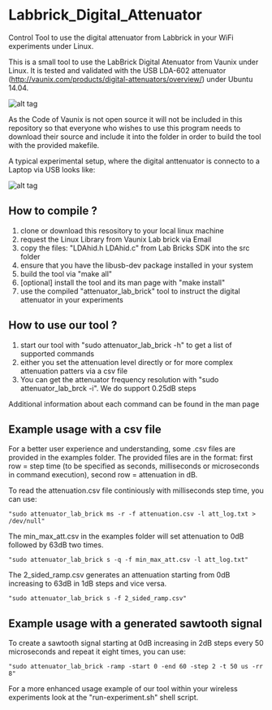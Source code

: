 # Labbrick_Digital_Attenuator
Control Tool to use the digital attenuator from Labbrick in your WiFi experiments under Linux.

This is a small tool to use the LabBrick Digital Atenuator from Vaunix under Linux. It is tested and validated with the USB LDA-602 attenuator (http://vaunix.com/products/digital-attenuators/overview/) under Ubuntu 14.04.

![alt tag](https://cloud.githubusercontent.com/assets/1880886/9039179/033e9f86-39fa-11e5-869c-4fd7ee60424e.jpg)

As the Code of Vaunix is not open source it will not be included in this
repository so that everyone who wishes to use this program needs to download
their source and include it into the folder in order to build the tool with the provided makefile.

A typical experimental setup, where the digital anttenuator is connecto to a Laptop via USB looks like:

![alt tag](https://cloud.githubusercontent.com/assets/1880886/9039288/a4e8f3c2-39fa-11e5-8fd9-68f4c43a9418.jpg)

## How to compile ?

1. clone or download this resository to your local linux machine
2. request the Linux Library from Vaunix Lab brick via Email
3. copy the files: "LDAhid.h LDAhid.c" from Lab Bricks SDK into the src folder
5. ensure that you have the libusb-dev package installed in your system
6. build the tool via "make all"
7. [optional] install the tool and its man page with "make install"
8. use the compiled "attenuator_lab_brick" tool to instruct the digital attenuator in your experiments

## How to use our tool ?

1. start our tool with  "sudo attenuator_lab_brick -h" to get a list of supported commands
2. either you set the attenuation level directly or for more complex attenuation patters via a csv file
3. You can get the attenuator frequency resolution with "sudo attenuator_lab_brck -i". We do support 0.25dB steps

Additional information about each command can be found in the man page

## Example usage with a csv file
For a better user experience and understanding, some .csv files are provided in the examples folder.
The provided files are in the format: first row = step time (to be specified as seconds, milliseconds or microseconds in command execution), second row = attenuation in dB.

To read the attenuation.csv file continiously with milliseconds step time, you can use:
```
"sudo attenuator_lab_brick ms -r -f attenuation.csv -l att_log.txt > /dev/null"
```

The min_max_att.csv in the examples folder will set attenuation to 0dB followed by 63dB two times.
```
"sudo attenuator_lab_brick s -q -f min_max_att.csv -l att_log.txt"
```

The 2_sided_ramp.csv generates an attenuation starting from 0dB increasing to 63dB in 1dB steps and vice versa.
```
"sudo attenuator_lab_brick s -f 2_sided_ramp.csv"
```

## Example usage with a generated sawtooth signal

To create a sawtooth signal starting at 0dB increasing in 2dB steps every 50 microseconds and repeat it eight times, you can use:
```
"sudo attenuator_lab_brick -ramp -start 0 -end 60 -step 2 -t 50 us -rr 8"
```
For a more enhanced usage example of our tool within your wireless experiments look at the "run-experiment.sh" shell script.
